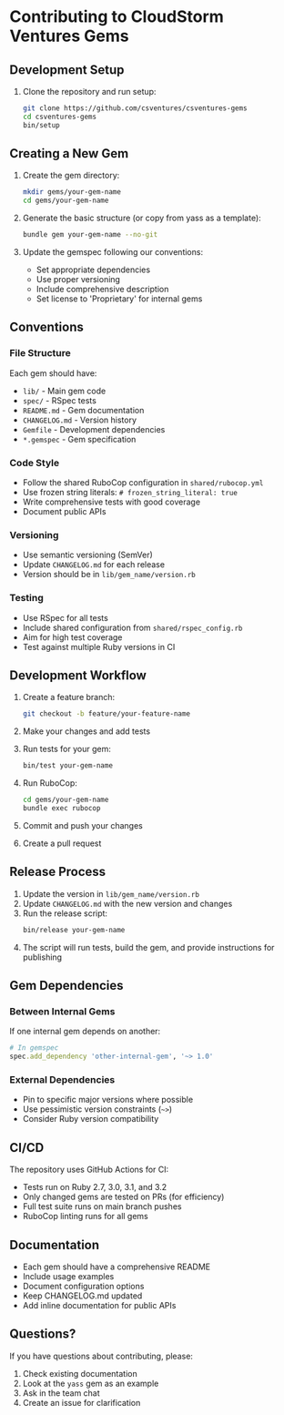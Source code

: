 # Contributing to CloudStorm Ventures Gems

## Development Setup

1. Clone the repository and run setup:
   ```bash
   git clone https://github.com/csventures/csventures-gems
   cd csventures-gems
   bin/setup
   ```

## Creating a New Gem

1. Create the gem directory:
   ```bash
   mkdir gems/your-gem-name
   cd gems/your-gem-name
   ```

2. Generate the basic structure (or copy from yass as a template):
   ```bash
   bundle gem your-gem-name --no-git
   ```

3. Update the gemspec following our conventions:
   - Set appropriate dependencies
   - Use proper versioning
   - Include comprehensive description
   - Set license to 'Proprietary' for internal gems

## Conventions

### File Structure
Each gem should have:
- `lib/` - Main gem code
- `spec/` - RSpec tests
- `README.md` - Gem documentation
- `CHANGELOG.md` - Version history
- `Gemfile` - Development dependencies
- `*.gemspec` - Gem specification

### Code Style
- Follow the shared RuboCop configuration in `shared/rubocop.yml`
- Use frozen string literals: `# frozen_string_literal: true`
- Write comprehensive tests with good coverage
- Document public APIs

### Versioning
- Use semantic versioning (SemVer)
- Update `CHANGELOG.md` for each release
- Version should be in `lib/gem_name/version.rb`

### Testing
- Use RSpec for all tests
- Include shared configuration from `shared/rspec_config.rb`
- Aim for high test coverage
- Test against multiple Ruby versions in CI

## Development Workflow

1. Create a feature branch:
   ```bash
   git checkout -b feature/your-feature-name
   ```

2. Make your changes and add tests

3. Run tests for your gem:
   ```bash
   bin/test your-gem-name
   ```

4. Run RuboCop:
   ```bash
   cd gems/your-gem-name
   bundle exec rubocop
   ```

5. Commit and push your changes

6. Create a pull request

## Release Process

1. Update the version in `lib/gem_name/version.rb`
2. Update `CHANGELOG.md` with the new version and changes
3. Run the release script:
   ```bash
   bin/release your-gem-name
   ```
4. The script will run tests, build the gem, and provide instructions for publishing

## Gem Dependencies

### Between Internal Gems
If one internal gem depends on another:
```ruby
# In gemspec
spec.add_dependency 'other-internal-gem', '~> 1.0'
```

### External Dependencies
- Pin to specific major versions where possible
- Use pessimistic version constraints (`~>`)
- Consider Ruby version compatibility

## CI/CD

The repository uses GitHub Actions for CI:
- Tests run on Ruby 2.7, 3.0, 3.1, and 3.2
- Only changed gems are tested on PRs (for efficiency)
- Full test suite runs on main branch pushes
- RuboCop linting runs for all gems

## Documentation

- Each gem should have a comprehensive README
- Include usage examples
- Document configuration options
- Keep CHANGELOG.md updated
- Add inline documentation for public APIs

## Questions?

If you have questions about contributing, please:
1. Check existing documentation
2. Look at the `yass` gem as an example
3. Ask in the team chat
4. Create an issue for clarification